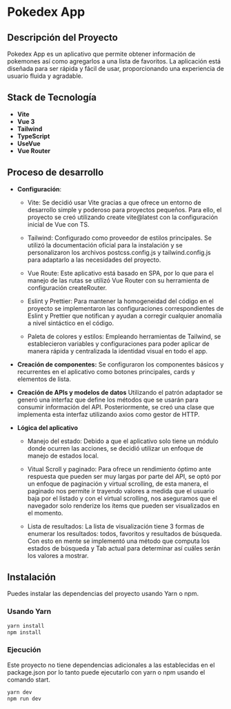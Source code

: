 # Pokedex App

## Descripción del Proyecto

Pokedex App es un aplicativo que permite obtener información de pokemones así como agregarlos a una lista de favoritos. La aplicación está diseñada para ser rápida y fácil de usar, proporcionando una experiencia de usuario fluida y agradable.

## Stack de Tecnología
- **Vite**
- **Vue 3**
- **Tailwind**
- **TypeScript**
- **UseVue**
- **Vue Router**

## Proceso de desarrollo

- **Configuración**:
  - Vite: Se decidió usar Vite gracias a que ofrece un entorno de desarrollo simple y poderoso para proyectos pequeños. Para ello, el proyecto se creó utilizando create vite@latest con la configuración inicial de Vue con TS.

  - Tailwind: Configurado como proveedor de estilos principales. Se utilizó la documentación oficial para la instalación y se personalizaron los archivos postcss.config.js y tailwind.config.js para adaptarlo a las necesidades del proyecto.

  - Vue Route: Este aplicativo está basado en SPA, por lo que para el manejo de las rutas se utilizó Vue Router con su herramienta de configuración createRouter.

  - Eslint y Prettier: Para mantener la homogeneidad del código en el proyecto se implementaron las configuraciones correspondientes de Eslint y Prettier que notifican y ayudan a corregir cualquier anomalía a nivel sintáctico en el código.

  - Paleta de colores y estilos: Empleando herramientas de Tailwind, se establecieron variables y configuraciones para poder aplicar de manera rápida y centralizada la identidad visual en todo el app. 

- **Creación de componentes:**
  Se configuraron los componentes básicos y recurrentes en el aplicativo como botones principales, cards y elementos de lista.

- **Creación de APIs y modelos de datos**
  Utilizando el patrón adaptador se generó una interfaz que define los métodos que se usarán para consumir información del API. Posteriormente, se creó una clase que implementa esta interfaz utilizando axios como gestor de HTTP.


- **Lógica del aplicativo**

  - Manejo del estado: 
  Debido a que el aplicativo solo tiene un módulo donde ocurren las acciones, se decidió utilizar un enfoque de manejo de estados local.

  - Vitual Scroll y paginado:
  Para ofrece un rendimiento óptimo ante respuesta que pueden ser muy largas por parte del API, se optó por un enfoque de paginación y virtual scrolling, de esta manera, el paginado nos permite ir trayendo valores a medida que el usuario baja por el listado y con el virtual scrolling, nos aseguramos que el navegador solo renderize los ítems que pueden ser visualizados en el momento. 

  - Lista de resultados:
  La lista de visualización tiene 3 formas de enumerar los resultados: todos, favoritos y resultados de búsqueda. Con esto en mente se implementó una método que computa los estados de búsqueda y Tab actual para determinar así cuáles serán los valores a mostrar.


## Instalación

Puedes instalar las dependencias del proyecto usando Yarn o npm.

### Usando Yarn

```sh
yarn install
npm install
```
### Ejecución
Este proyecto no tiene dependencias adicionales a las establecidas en el package.json por lo tanto puede ejecutarlo con yarn o npm usando el comando start.

```sh
yarn dev
npm run dev
```

